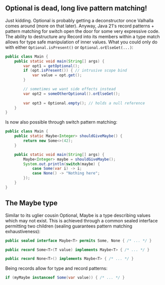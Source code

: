 ## Optional is dead, long live pattern matching!
Just kidding. Optional is probably getting a deconstructor once Valhalla comes around
(more on that later). Anyway, Java 21's record patterns + pattern matching for switch 
open the door for some very expressive code.  The ability to destructure any Record 
into its members within a type match allows for type safe manipulation of inner values. 
What you could only do with either `Optional.isPresent()` or `Optional.orElseGet(...)`:
```java
public class Main {
    public static void main(String[] args) {
        var opt1 = getOptional();
        if (opt.isPresent()) { // intrusive scope bind
            var value = opt.get();
        }

        // sometimes we want side effects instead
        var opt2 = someOtherOptional().orElseGet();
        
        var opt3 = Optional.empty(); // holds a null reference
    }
}
```
Is now also possible through switch pattern matching:
```java
public class Main {
    public static Maybe<Integer> shouldGiveMaybe() {
        return new Some<>(42);
    }

    public static void main(String[] args) {
        Maybe<Integer> maybe = shouldGiveMaybe();
        System.out.println(switch(maybe) {
            case Some(var i) -> i;
            case None() -> "Nothing here";
        });
    }
}
```
## The Maybe type
Similar to its uglier cousin Optional, Maybe is a type describing values which may not exist.
This is achieved through a common sealed interface permitting two children (sealing guarantees
pattern matching exhaustiveness):
```java
public sealed interface Maybe<T> permits Some, None { /* ... */ }

public record Some<T>(T value) implements Maybe<T> { /* ... */ }

public record None<T>() implements Maybe<T> { /* ... */ }
```
Being records allow for type and record patterns:
```java
if (myMaybe instanceof Some(var value)) { /* ... */ }
```
